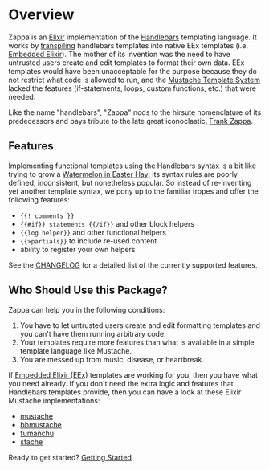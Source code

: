 # Overview

Zappa is an [Elixir](https://elixir-lang.org/) implementation of the [Handlebars](https://handlebarsjs.com/) templating language.  It works by [transpiling](https://en.wikipedia.org/wiki/Source-to-source_compiler) handlebars templates into native EEx templates (i.e. [Embedded Elixir](https://hexdocs.pm/eex/EEx.html)).  The mother of its invention was the need to have untrusted users create and edit templates to format their own data.  EEx templates would have been unacceptable for the purpose because they do not restrict what code is allowed to run, and the [Mustache Template System](https://en.wikipedia.org/wiki/Mustache_%28template_system%29) lacked the features (if-statements, loops, custom functions, etc.) that were needed.
 
Like the name "handlebars", "Zappa" nods to the hirsute nomenclature of its predecessors and pays tribute to the late great iconoclastic, [Frank Zappa](https://en.wikipedia.org/wiki/Frank_Zappa).

## Features

Implementing functional templates using the Handlebars syntax is a bit like trying to grow a [Watermelon in Easter Hay](https://www.youtube.com/watch?v=_3cu8sDa90Y): its syntax rules are poorly defined, inconsistent, but nonetheless popular.  So instead of re-inventing yet another template syntax, we pony up to the familiar tropes and offer the following features:

- `{{! comments }}`
- `{{#if}} statements {{/if}}` and other block helpers
- `{{log helper}}` and other functional helpers
- `{{>partials}}` to include re-used content 
- ability to register your own helpers

See the [CHANGELOG](https://github.com/fireproofsocks/zappa/blob/master/CHANGELOG.md) for a detailed list of the currently supported features.

## Who Should Use this Package?

Zappa can help you in the following conditions:

1. You have to let untrusted users create and edit formatting templates and you can't have them running arbitrary code.
2. Your templates require more features than what is available in a simple template language like Mustache.
3. You are messed up from music, disease, or heartbreak.

If [Embedded Elixir (EEx)](https://hexdocs.pm/eex/EEx.html) templates are working for you, then you have what you need already.
If you don't need the extra logic and features that Handlebars templates provide, then you can have a look at these Elixir Mustache implementations: 

- [mustache](https://hex.pm/packages/mustache)
- [bbmustache](https://hex.pm/packages/bbmustache)
- [fumanchu](https://hex.pm/packages/fumanchu)
- [stache](https://hex.pm/packages/stache)



Ready to get started? [Getting Started](getting_started.html)
